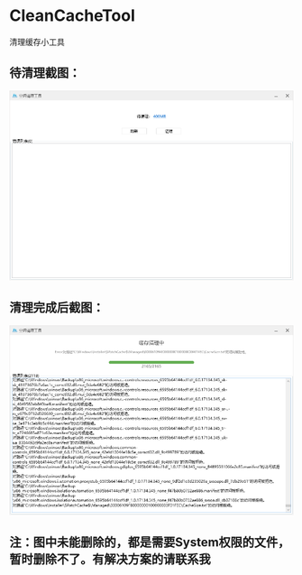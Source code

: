 # CleanCacheTool
清理缓存小工具

## 待清理截图：
![image](https://github.com/Kybs0/CleanCacheTool/blob/master/Readme/ToCleanCache.png)

## 清理完成后截图：
![image](https://github.com/Kybs0/CleanCacheTool/blob/master/Readme/CleaningCache.png)

## 注：图中未能删除的，都是需要System权限的文件，暂时删除不了。有解决方案的请联系我
